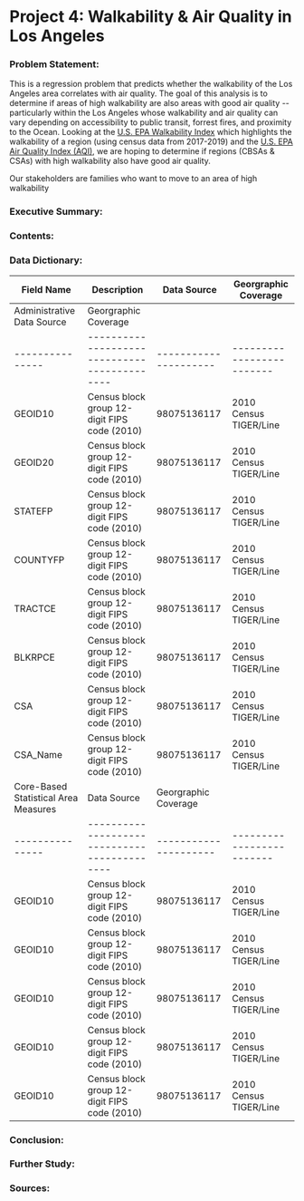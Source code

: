 # Project 4: Walkability & Air Quality in Los Angeles

### Problem Statement:
This is a regression problem that predicts whether the walkability of the Los Angeles area correlates with air quality. The goal of this analysis is to determine if areas of high walkability are also areas with good air quality -- particularly within the Los Angeles whose walkability and air quality can vary depending on accessibility to public transit, forrest fires, and proximity to the Ocean.
Looking at the [U.S. EPA Walkability Index](https://edg.epa.gov/metadata/catalog/search/resource/details.page?uuid=%7B251AFDD9-23A7-4068-9B27-A3048A7E6012%7D) which highlights the walkability of a region (using census data from 2017-2019) and the [U.S. EPA Air Quality Index (AQI)](https://aqs.epa.gov/aqsweb/airdata/download_files.html), we are hoping to determine if regions (CBSAs & CSAs) with high walkability also have good air quality.     

Our stakeholders are families who want to move to an area of high walkability


### Executive Summary:


### Contents: 


### Data Dictionary:

| Field Name     | Description                                 | Data Source          |Georgraphic Coverage     |
| -----------    | --------------------------------------------| ---------------------|-------------------------|
| Administrative                          Data Source          |Georgraphic Coverage  |
| ---------------| --------------------------------------------| ---------------------|-------------------------|
| GEOID10        | Census block group 12-digit FIPS code (2010)| 98075136117          |  2010 Census TIGER/Line |
| GEOID20        | Census block group 12-digit FIPS code (2010)| 98075136117          |  2010 Census TIGER/Line |
| STATEFP        | Census block group 12-digit FIPS code (2010)| 98075136117          |  2010 Census TIGER/Line |
| COUNTYFP       | Census block group 12-digit FIPS code (2010)| 98075136117          |  2010 Census TIGER/Line|
| TRACTCE        | Census block group 12-digit FIPS code (2010)| 98075136117          |  2010 Census TIGER/Line |
| BLKRPCE        | Census block group 12-digit FIPS code (2010)| 98075136117          |  2010 Census TIGER/Line |
| CSA            | Census block group 12-digit FIPS code (2010)| 98075136117          |  2010 Census TIGER/Line |
| CSA_Name       | Census block group 12-digit FIPS code (2010)| 98075136117          |  2010 Census TIGER/Line |
| Core-Based Statistical Area Measures                         | Data Source          |Georgraphic Coverage     |
| ---------------| --------------------------------------------| ---------------------|-------------------------|
| GEOID10        | Census block group 12-digit FIPS code (2010)| 98075136117          |  2010 Census TIGER/Line |
| GEOID10        | Census block group 12-digit FIPS code (2010)| 98075136117          |  2010 Census TIGER/Line |
| GEOID10        | Census block group 12-digit FIPS code (2010)| 98075136117          |  2010 Census TIGER/Line |
| GEOID10        | Census block group 12-digit FIPS code (2010)| 98075136117          |  2010 Census TIGER/Line |
| GEOID10        | Census block group 12-digit FIPS code (2010)| 98075136117          |  2010 Census TIGER/Line |

### Conclusion:



### Further Study:


### Sources:
